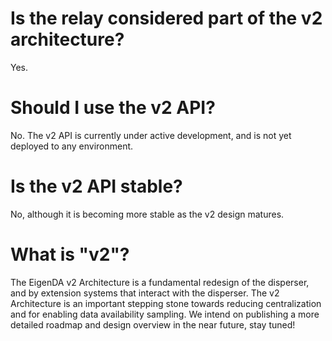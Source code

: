 # Is the relay considered part of the v2 architecture?

Yes.

# Should I use the v2 API?

No. The v2 API is currently under active development, and is not yet deployed to any environment.

# Is the v2 API stable?

No, although it is becoming more stable as the v2 design matures.

# What is "v2"?

The EigenDA v2 Architecture is a fundamental redesign of the disperser, and by extension systems that interact
with the disperser. The v2 Architecture is an important stepping stone towards reducing centralization and for
enabling data availability sampling. We intend on publishing a more detailed roadmap and design overview in the near
future, stay tuned!